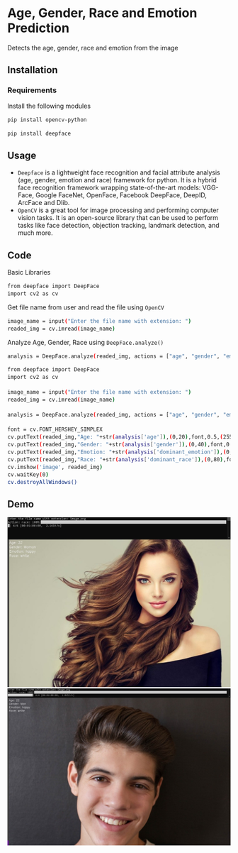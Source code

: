 # Age, Gender, Race  and Emotion Prediction
Detects the age, gender, race  and emotion from the image

## Installation
### Requirements
Install the following modules
```bash
pip install opencv-python
```

```bash
pip install deepface
```

## Usage
- `Deepface` is a lightweight face recognition and facial attribute analysis (age, gender, emotion and race) framework for python. It is a hybrid face recognition framework wrapping state-of-the-art models: VGG-Face, Google FaceNet, OpenFace, Facebook DeepFace, DeepID, ArcFace and Dlib.
- `OpenCV` is a great tool for image processing and performing computer vision tasks. It is an open-source library that can be used to perform tasks like face detection, objection tracking, landmark detection, and much more.

## Code
Basic Libraries
```bash
from deepface import DeepFace
import cv2 as cv
```

Get file name from user and read the file using `OpenCV`
```bash
image_name = input("Enter the file name with extension: ")
readed_img = cv.imread(image_name)
```

Analyze Age, Gender, Race using `DeepFace.analyze()`
```bash
analysis = DeepFace.analyze(readed_img, actions = ["age", "gender", "emotion", "race"])
```

```bash
from deepface import DeepFace
import cv2 as cv

image_name = input("Enter the file name with extension: ")
readed_img = cv.imread(image_name)

analysis = DeepFace.analyze(readed_img, actions = ["age", "gender", "emotion", "race"])

font = cv.FONT_HERSHEY_SIMPLEX
cv.putText(readed_img,"Age: "+str(analysis['age']),(0,20),font,0.5,(255,255,255),1)
cv.putText(readed_img,"Gender: "+str(analysis['gender']),(0,40),font,0.5,(255,255,255),1)
cv.putText(readed_img,"Emotion: "+str(analysis['dominant_emotion']),(0,60),font,0.5,(255,255,255),1)
cv.putText(readed_img,"Race: "+str(analysis['dominant_race']),(0,80),font,0.5,(255,255,255),1)
cv.imshow('image', readed_img)
cv.waitKey(0)
cv.destroyAllWindows()
```

## Demo
![Demo 1](static/demo1.jpeg)
![Demo 2](static/demo2.jpeg)



